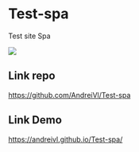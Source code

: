 # Test-spa
Test site Spa

![](https://andreivl.github.io/Test-spa/images/Site-Spa.jpg)

## Link repo
https://github.com/AndreiVl/Test-spa

## Link Demo
https://andreivl.github.io/Test-spa/
